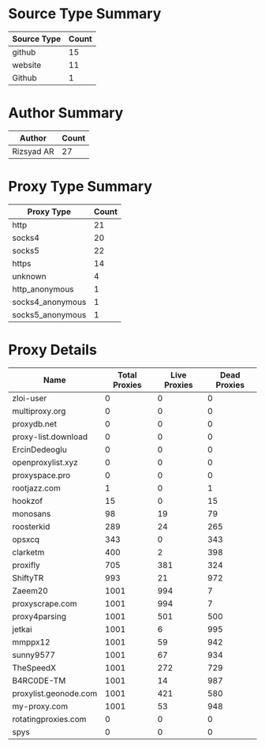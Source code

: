 # Source Type Summary

| Source Type | Count |
|-------------|-------|
| github | 15 |
| website | 11 |
| Github | 1 |


# Author Summary

| Author | Count |
|--------|-------|
| Rizsyad AR | 27 |


# Proxy Type Summary

| Proxy Type | Count |
|------------|-------|
| http | 21 |
| socks4 | 20 |
| socks5 | 22 |
| https | 14 |
| unknown | 4 |
| http_anonymous | 1 |
| socks4_anonymous | 1 |
| socks5_anonymous | 1 |


# Proxy Details

| Name | Total Proxies | Live Proxies | Dead Proxies |
|------|---------------|--------------|---------------|
| zloi-user | 0 | 0 | 0 |
| multiproxy.org | 0 | 0 | 0 |
| proxydb.net | 0 | 0 | 0 |
| proxy-list.download | 0 | 0 | 0 |
| ErcinDedeoglu | 0 | 0 | 0 |
| openproxylist.xyz | 0 | 0 | 0 |
| proxyspace.pro | 0 | 0 | 0 |
| rootjazz.com | 1 | 0 | 1 |
| hookzof | 15 | 0 | 15 |
| monosans | 98 | 19 | 79 |
| roosterkid | 289 | 24 | 265 |
| opsxcq | 343 | 0 | 343 |
| clarketm | 400 | 2 | 398 |
| proxifly | 705 | 381 | 324 |
| ShiftyTR | 993 | 21 | 972 |
| Zaeem20 | 1001 | 994 | 7 |
| proxyscrape.com | 1001 | 994 | 7 |
| proxy4parsing | 1001 | 501 | 500 |
| jetkai | 1001 | 6 | 995 |
| mmppx12 | 1001 | 59 | 942 |
| sunny9577 | 1001 | 67 | 934 |
| TheSpeedX | 1001 | 272 | 729 |
| B4RC0DE-TM | 1001 | 14 | 987 |
| proxylist.geonode.com | 1001 | 421 | 580 |
| my-proxy.com | 1001 | 53 | 948 |
| rotatingproxies.com | 0 | 0 | 0 |
| spys | 0 | 0 | 0 |
